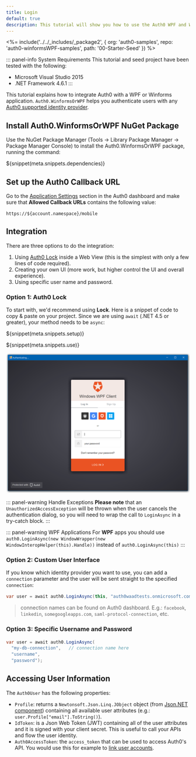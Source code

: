 ```yaml
---
title: Login
default: true
description: This tutorial will show you how to use the Auth0 WPF and Winforms SDK to add authentication and authorization to your app.
---
```


<%= include('../../_includes/_package2', {
  org: 'auth0-samples',
  repo: 'auth0-winformsWPF-samples',
  path: '00-Starter-Seed'
}) %>

::: panel-info System Requirements
This tutorial and seed project have been tested with the following:
* Microsoft Visual Studio 2015
* .NET Framework 4.6.1
:::


This tutorial explains how to integrate Auth0 with a WPF or Winforms application. `Auth0.WinformsOrWPF` helps you authenticate users with any [Auth0 supported identity provider](/identityproviders).

## Install Auth0.WinformsOrWPF NuGet Package

Use the NuGet Package Manager (Tools -> Library Package Manager -> Package Manager Console) to install the Auth0.WinformsOrWPF package, running the command:

${snippet(meta.snippets.dependencies)}

## Set up the Auth0 Callback URL

<div class="setup-callback">
<p>Go to the <a href="${manage_url}/#/applications/${account.clientId}/settings">Application Settings</a> section in the Auth0 dashboard and make sure that <strong>Allowed Callback URLs</strong> contains the following value:</p>

<pre><code>https://${account.namespace}/mobile</pre></code>
</div>

## Integration

There are three options to do the integration:

1. Using [Auth0 Lock](/lock) inside a Web View (this is the simplest with only a few lines of code required).
2. Creating your own UI (more work, but higher control the UI and overall experience).
3. Using specific user name and password.

### Option 1: Auth0 Lock

To start with, we'd recommend using __Lock__. Here is a snippet of code to copy & paste on your project.
Since we are using `await` (.NET 4.5 or greater), your method needs to be `async`:

${snippet(meta.snippets.setup)}

${snippet(meta.snippets.use)}

![](/media/articles/native-platforms/wpf-winforms/wpf-winforms-step1.png)

::: panel-warning Handle Exceptions
**Please note** that an `UnauthorizedAccessException` will be thrown when the user cancels the authentication dialog, so you will need to wrap the call to `LoginAsync` in a try-catch block.
:::

::: panel-warning WPF Applications
For __WPF__ apps you should use `auth0.LoginAsync(new WindowWrapper(new WindowInteropHelper(this).Handle))` instead of `auth0.LoginAsync(this)`
:::

### Option 2: Custom User Interface

If you know which identity provider you want to use, you can add a `connection` parameter and the user will be sent straight to the specified `connection`:

```cs
var user = await auth0.LoginAsync(this, "auth0waadtests.onmicrosoft.com") // connection name here
```

> connection names can be found on Auth0 dashboard. E.g.: `facebook`, `linkedin`, `somegoogleapps.com`, `saml-protocol-connection`, etc.

### Option 3: Specific Username and Password

```cs
var user = await auth0.LoginAsync(
  "my-db-connection",   // connection name here
  "username",
  "password");
```

## Accessing User Information

The `Auth0User` has the following properties:

* `Profile`: returns a `Newtonsoft.Json.Linq.JObject` object (from [Json.NET component](http://components.xamarin.com/view/json.net/)) containing all available user attributes (e.g.: `user.Profile["email"].ToString()`).
* `IdToken`: is a Json Web Token (JWT) containing all of the user attributes and it is signed with your client secret. This is useful to call your APIs and flow the user identity.
* `Auth0AccessToken`: the `access_token` that can be used to access Auth0's API. You would use this for example to [link user accounts](/link-accounts).
